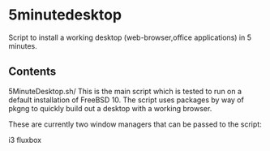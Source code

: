 5minutedesktop
==========

Script to install a working desktop (web-browser,office applications) in 5 minutes.

Contents
---------------------------------

5MinuteDesktop.sh/
  This is the main script which is tested to run on a default installation of FreeBSD 10. The
  script uses packages by way of pkgng to quickly build out a desktop with a working browser.

  These are currently two window managers that can be passed to the script:
  
  i3
  fluxbox

